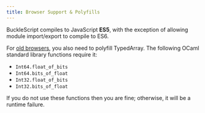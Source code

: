 ```yaml
---
title: Browser Support & Polyfills
---
```


BuckleScript compiles to JavaScript **ES5**, with the exception of allowing module import/export to compile to ES6.

For [old browsers](https://caniuse.com/#search=typed%20array), you also need to polyfill TypedArray. The following OCaml standard library functions require it:

- `Int64.float_of_bits`
- `Int64.bits_of_float`
- `Int32.float_of_bits`
- `Int32.bits_of_float`

If you do not use these functions then you are fine; otherwise, it will be a runtime failure.
